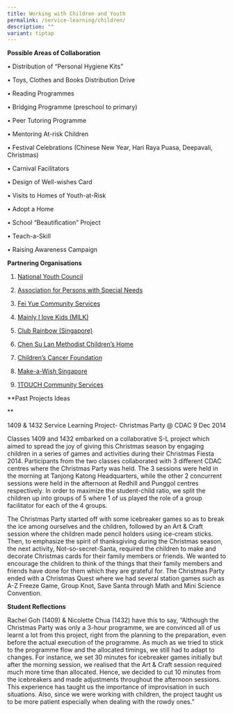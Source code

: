 ```yaml
---
title: Working with Children and Youth
permalink: /service-learning/children/
description: ""
variant: tiptap
---
```

<p><strong>Possible Areas of Collaboration</strong>
</p>
<p>• Distribution of “Personal Hygiene Kits”</p>
<p>• Toys, Clothes and Books Distribution Drive</p>
<p>• Reading Programmes</p>
<p>• Bridging Programme (preschool to primary)</p>
<p>• Peer Tutoring Programme</p>
<p>• Mentoring At-risk Children</p>
<p>• Festival Celebrations (Chinese New Year, Hari Raya Puasa, Deepavali,
Christmas)</p>
<p>• Carnival Facilitators</p>
<p>• Design of Well-wishes Card</p>
<p>• Visits to Homes of Youth-at-Risk</p>
<p>• Adopt a Home</p>
<p>• School “Beautification” Project</p>
<p>• Teach-a-Skill</p>
<p>• Raising Awareness Campaign</p>
<p><strong>Partnering Organisations</strong>
</p>
<ol data-tight="true" class="tight">
<li>
<p><a href="http://www.nyc.pa.gov.sg/" rel="noopener noreferrer nofollow" target="_blank">National Youth Council</a>
</p>
</li>
<li>
<p><a href="http://www.apsn.org.sg/" rel="noopener noreferrer nofollow" target="_blank">Association for Persons with Special Needs</a>
</p>
</li>
<li>
<p><a href="http://www.fycs.org/" rel="noopener noreferrer nofollow" target="_blank">Fei Yue Community Services</a>
</p>
</li>
<li>
<p><a href="http://www.milk.org.sg/milk/index.php" rel="noopener noreferrer nofollow" target="_blank">Mainly I love Kids (MILK)</a>
</p>
</li>
<li>
<p><a href="http://www.clubrainbow.org/" rel="noopener noreferrer nofollow" target="_blank">Club Rainbow (Singapore)</a>
</p>
</li>
<li>
<p><a href="http://www.cslmch.org.sg/volunteer.html" rel="noopener noreferrer nofollow" target="_blank">Chen Su Lan Methodist Children’s Home</a>
</p>
</li>
<li>
<p><a href="https://www.ccf.org.sg/get-involved/volunteer/" rel="noopener noreferrer nofollow" target="_blank">Children’s Cancer Foundation</a>
</p>
</li>
<li>
<p><a href="https://makeawish.org.sg/" rel="noopener noreferrer nofollow" target="_blank">Make-a-Wish Singapore</a>
</p>
</li>
<li>
<p><a href="https://www.touch.org.sg/get-involved/volunteer.html" rel="noopener noreferrer nofollow" target="_blank">1TOUCH Community Services</a>
</p>
</li>
</ol>
<p>**Past Projects Ideas</p>
<p>**</p>
<p>1409 &amp; 1432 Service Learning Project- Christmas Party @ CDAC 9 Dec
2014</p>
<p>Classes 1409 and 1432 embarked on a collaborative S-L project which aimed
to spread the joy of giving this Christmas season by engaging children
in a series of games and activities during their Christmas Fiesta 2014.
Participants from the two classes collaborated with 3 different CDAC centres
where the Christmas Party was held. The 3 sessions were held in the morning
at Tanjong Katong Headquarters, while the other 2 concurrent sessions were
held in the afternoon at Redhill and Punggol centres respectively. In order
to maximize the student-child ratio, we split the children up into groups
of 5 where 1 of us played the role of a group facilitator for each of the
4 groups.</p>
<p>The Christmas Party started off with some icebreaker games so as to break
the ice among ourselves and the children, followed by an Art &amp; Craft
session where the children made pencil holders using ice-cream sticks.
Then, to emphasize the spirit of thanksgiving during the Christmas season,
the next activity, Not-so-secret-Santa, required the children to make and
decorate Christmas cards for their family members or friends. We wanted
to encourage the children to think of the things that their family members
and friends have done for them which they are grateful for. The Christmas
Party ended with a Christmas Quest where we had several station games such
as A-Z Freeze Game, Group Knot, Save Santa through Math and Mini Science
Convention.</p>
<p><strong>Student Reflections</strong>
</p>
<p>Rachel Goh (1409) &amp; Nicolette Chua (1432) have this to say, “Although
the Christmas Party was only a 3-hour programme, we are convinced all of
us learnt a lot from this project, right from the planning to the preparation,
even before the actual execution of the programme. As much as we tried
to stick to the programme flow and the allocated timings, we still had
to adapt to changes. For instance, we set 30 minutes for icebreaker games
initially but after the morning session, we realised that the Art &amp;
Craft session required much more time than allocated. Hence, we decided
to cut 10 minutes from the icebreakers and made adjustments throughout
the afternoon sessions. This experience has taught us the importance of
improvisation in such situations. Also, since we were working with children,
the project taught us to be more patient especially when dealing with the
rowdy ones.”</p>